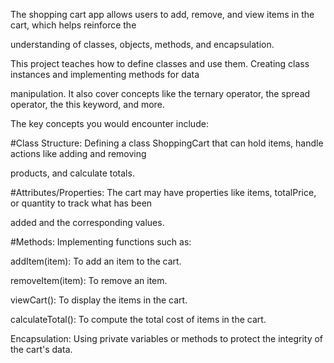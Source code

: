 The shopping cart app allows users to add, remove, and view items in the cart, which helps reinforce the

understanding of classes, objects, methods, and encapsulation.

This project teaches how to define classes and use them. Creating class instances and implementing methods for data

manipulation. It also cover concepts like the ternary operator, the spread operator, the this keyword, and more.

The key concepts you would encounter include:

#Class Structure: Defining a class ShoppingCart that can hold items, handle actions like adding and removing

products, and calculate totals.

#Attributes/Properties: The cart may have properties like items, totalPrice, or quantity to track what has been

added and the corresponding values.

#Methods: Implementing functions such as:

addItem(item): To add an item to the cart.

removeItem(item): To remove an item.

viewCart(): To display the items in the cart.

calculateTotal(): To compute the total cost of items in the cart.

Encapsulation: Using private variables or methods to protect the integrity of the cart's data.
